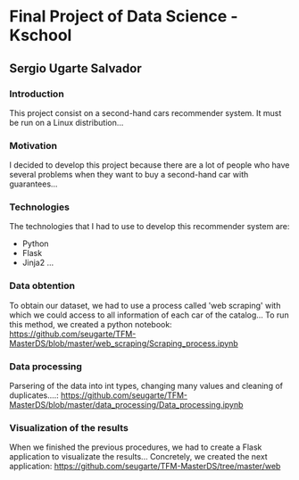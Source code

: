 # Final Project of Data Science - Kschool
## Sergio Ugarte Salvador

### Introduction
This project consist on a second-hand cars recommender system.
It must be run on a Linux distribution...

### Motivation
I decided to develop this project because there are a lot of people who have several problems when they want to buy a second-hand car with guarantees...

### Technologies
The technologies that I had to use to develop this recommender system are:
- Python
- Flask
- Jinja2
...

### Data obtention
To obtain our dataset, we had to use a process called 'web scraping' with which we could access to all information of each car of the catalog...
To run this method, we created a python notebook: https://github.com/seugarte/TFM-MasterDS/blob/master/web_scraping/Scraping_process.ipynb

### Data processing
Parsering of the data into int types, changing many values and cleaning of duplicates....: https://github.com/seugarte/TFM-MasterDS/blob/master/data_processing/Data_processing.ipynb

### Visualization of the results
When we finished the previous procedures, we had to create a Flask application to visualizate the results...
Concretely, we created the next application: https://github.com/seugarte/TFM-MasterDS/tree/master/web
